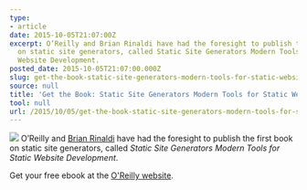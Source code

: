 ```yaml
---
type:
- article
date: 2015-10-05T21:07:00Z
excerpt: O’Reilly and Brian Rinaldi have had the foresight to publish the first book
  on static site generators, called Static Site Generators Modern Tools for Static
  Website Development.
posted_date: 2015-10-05T21:07:00.000Z
slug: get-the-book-static-site-generators-modern-tools-for-static-website-development
source: null
title: 'Get the Book: Static Site Generators Modern Tools for Static Website Development'
tool: null
url: /2015/10/05/get-the-book-static-site-generators-modern-tools-for-static-website-development/
---
```


![](http://www.thenewdynamic.org/webhook-uploads/1444079082013_cat.gif) O’Reilly and [Brian Rinaldi](https://twitter.com/remotesynth) have had the foresight to publish the first book on static site generators, called _Static Site Generators Modern Tools for Static Website Development_.

Get your free ebook at the [O'Reilly website](http://www.oreilly.com/web-platform/free/static-site-generators.csp).


